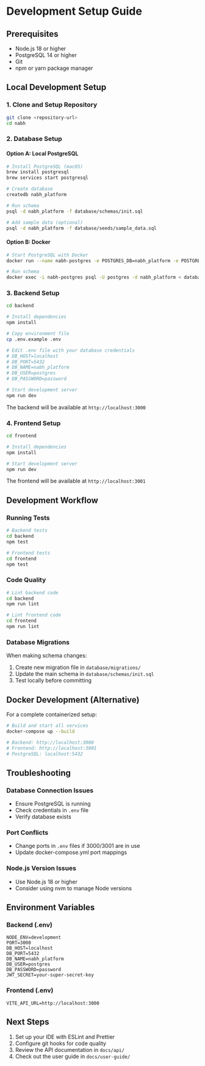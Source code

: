 # Development Setup Guide

## Prerequisites

- Node.js 18 or higher
- PostgreSQL 14 or higher
- Git
- npm or yarn package manager

## Local Development Setup

### 1. Clone and Setup Repository

```bash
git clone <repository-url>
cd nabh
```

### 2. Database Setup

#### Option A: Local PostgreSQL
```bash
# Install PostgreSQL (macOS)
brew install postgresql
brew services start postgresql

# Create database
createdb nabh_platform

# Run schema
psql -d nabh_platform -f database/schemas/init.sql

# Add sample data (optional)
psql -d nabh_platform -f database/seeds/sample_data.sql
```

#### Option B: Docker
```bash
# Start PostgreSQL with Docker
docker run --name nabh-postgres -e POSTGRES_DB=nabh_platform -e POSTGRES_PASSWORD=password -p 5432:5432 -d postgres:15

# Run schema
docker exec -i nabh-postgres psql -U postgres -d nabh_platform < database/schemas/init.sql
```

### 3. Backend Setup

```bash
cd backend

# Install dependencies
npm install

# Copy environment file
cp .env.example .env

# Edit .env file with your database credentials
# DB_HOST=localhost
# DB_PORT=5432
# DB_NAME=nabh_platform
# DB_USER=postgres
# DB_PASSWORD=password

# Start development server
npm run dev
```

The backend will be available at `http://localhost:3000`

### 4. Frontend Setup

```bash
cd frontend

# Install dependencies
npm install

# Start development server
npm run dev
```

The frontend will be available at `http://localhost:3001`

## Development Workflow

### Running Tests

```bash
# Backend tests
cd backend
npm test

# Frontend tests
cd frontend
npm test
```

### Code Quality

```bash
# Lint backend code
cd backend
npm run lint

# Lint frontend code
cd frontend
npm run lint
```

### Database Migrations

When making schema changes:

1. Create new migration file in `database/migrations/`
2. Update the main schema in `database/schemas/init.sql`
3. Test locally before committing

## Docker Development (Alternative)

For a complete containerized setup:

```bash
# Build and start all services
docker-compose up --build

# Backend: http://localhost:3000
# Frontend: http://localhost:3001
# PostgreSQL: localhost:5432
```

## Troubleshooting

### Database Connection Issues
- Ensure PostgreSQL is running
- Check credentials in `.env` file
- Verify database exists

### Port Conflicts
- Change ports in `.env` files if 3000/3001 are in use
- Update docker-compose.yml port mappings

### Node.js Version Issues
- Use Node.js 18 or higher
- Consider using nvm to manage Node versions

## Environment Variables

### Backend (.env)
```
NODE_ENV=development
PORT=3000
DB_HOST=localhost
DB_PORT=5432
DB_NAME=nabh_platform
DB_USER=postgres
DB_PASSWORD=password
JWT_SECRET=your-super-secret-key
```

### Frontend (.env)
```
VITE_API_URL=http://localhost:3000
```

## Next Steps

1. Set up your IDE with ESLint and Prettier
2. Configure git hooks for code quality
3. Review the API documentation in `docs/api/`
4. Check out the user guide in `docs/user-guide/`